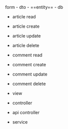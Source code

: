 form - dto - ==entity== - db

- article read
- article create
- article update
- article delete

- comment read
- comment create
- comment update
- comment delete


- view
- controller
- api controller
- service

